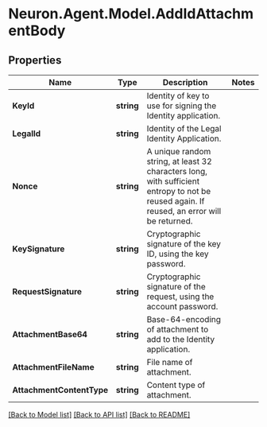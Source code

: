 # Neuron.Agent.Model.AddIdAttachmentBody

## Properties

Name | Type | Description | Notes
------------ | ------------- | ------------- | -------------
**KeyId** | **string** | Identity of key to use for signing the Identity application. | 
**LegalId** | **string** | Identity of the Legal Identity Application. | 
**Nonce** | **string** | A unique random string, at least 32 characters long, with sufficient entropy to not be reused again. If reused, an error will be returned. | 
**KeySignature** | **string** | Cryptographic signature of the key ID, using the key password.  | 
**RequestSignature** | **string** | Cryptographic signature of the request, using the account password.  | 
**AttachmentBase64** | **string** | Base-64-encoding of attachment to add to the Identity application. | 
**AttachmentFileName** | **string** | File name of attachment. | 
**AttachmentContentType** | **string** | Content type of attachment. | 

[[Back to Model list]](../README.md#documentation-for-models) [[Back to API list]](../README.md#documentation-for-api-endpoints) [[Back to README]](../README.md)

